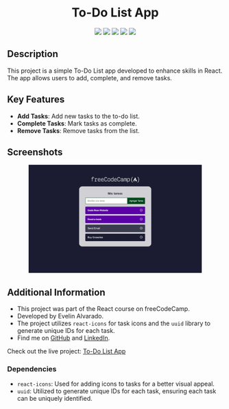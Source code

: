 <div align="center"> 
  <h1>To-Do List App</h1>
</div>
<div align="center"> 
  <img src="https://img.shields.io/badge/JavaScript-F7DF1E?style=for-the-badge&logo=javascript&logoColor=black"  /> 
  <img src="https://img.shields.io/badge/HTML5-E34F26?style=for-the-badge&logo=html5&logoColor=white">
  <img src="https://img.shields.io/badge/CSS3-1572B6?style=for-the-badge&logo=css3&logoColor=white">
  <img src="https://img.shields.io/badge/React-20232A?style=for-the-badge&logo=react&logoColor=61DAFB" />
  <img src="https://img.shields.io/badge/uuid-blue?style=for-the-badge&logo=npm&logoColor=white" />
</div>

## Description

This project is a simple To-Do List app developed to enhance skills in React. The app allows users to add, complete, and remove tasks.

## Key Features

- **Add Tasks**: Add new tasks to the to-do list.
- **Complete Tasks**: Mark tasks as complete.
- **Remove Tasks**: Remove tasks from the list.

## Screenshots

<div align="center" >
  <img src="public/MacBook Pro-1719568539812.jpeg" width="80%" />
 
</div>

## Additional Information

- This project was part of the React course on freeCodeCamp.
- Developed by Evelin Alvarado.
- The project utilizes `react-icons` for task icons and the `uuid` library to generate unique IDs for each task.
- Find me on [GitHub](https://github.com/EvelinAlvarado) and [LinkedIn](https://www.linkedin.com/in/evelinalvarado/).

Check out the live project: [To-Do List App](https://project4-to-do-list-app.vercel.app/)

### Dependencies

- `react-icons`: Used for adding icons to tasks for a better visual appeal.
- `uuid`: Utilized to generate unique IDs for each task, ensuring each task can be uniquely identified.
